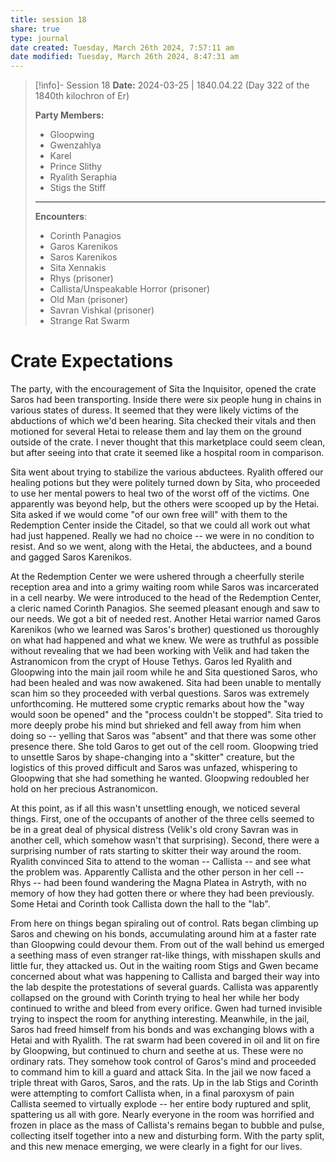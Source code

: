 ```yaml
---
title: session 18
share: true
type: journal
date created: Tuesday, March 26th 2024, 7:57:11 am
date modified: Tuesday, March 26th 2024, 8:47:31 am
---
```


> [!info]- Session 18 **Date:** 2024-03-25 | 1840.04.22 (Day 322 of the 1840th kilochron of Er)
>
> **Party Members:**
> 
> - Gloopwing
> - Gwenzahlya 
> - Karel 
> - Prince Slithy 
> - Ryalith Seraphia 
> - Stigs the Stiff 
> 
> ---
> 
> **Encounters**:
> 
> - Corinth Panagios 
> - Garos Karenikos
> - Saros Karenikos 
> - Sita Xennakis 
> - Rhys (prisoner)
> - Callista/Unspeakable Horror (prisoner)
> - Old Man (prisoner)
> - Savran Vishkal (prisoner)
> - Strange Rat Swarm 


# Crate Expectations 

The party, with the encouragement of Sita the Inquisitor, opened the crate Saros had been transporting. Inside there were six people hung in chains in various states of duress. It seemed that they were likely victims of the abductions of which we'd been hearing. Sita checked their vitals and then motioned for several Hetai to release them and lay them on the ground outside of the crate. I never thought that this marketplace could seem clean, but after seeing into that crate it seemed like a hospital room in comparison. 

Sita went about trying to stabilize the various abductees. Ryalith offered our healing potions but they were politely turned down by Sita, who proceeded to use her mental powers to heal two of the worst off of the victims. One apparently was beyond help, but the others were scooped up by the Hetai. Sita asked if we would come "of our own free will" with them to the Redemption Center inside the Citadel, so that we could all work out what had just happened. Really we had no choice -- we were in no condition to resist. And so we went, along with the Hetai, the abductees, and a bound and gagged Saros Karenikos. 

At the Redemption Center we were ushered through a cheerfully sterile reception area and into a grimy waiting room while Saros was incarcerated in a cell nearby. We were introduced to the head of the Redemption Center, a cleric named Corinth Panagios. She seemed pleasant enough and saw to our needs. We got a bit of needed rest. Another Hetai warrior named Garos Karenikos (who we learned was Saros's brother) questioned us thoroughly on what had happened and what we knew. We were as truthful as possible without revealing that we had been working with Velik and had taken the Astranomicon from the crypt of House Tethys. Garos led Ryalith and Gloopwing into the main jail room while he and Sita questioned Saros, who had been healed and was now awakened. Sita had been unable to mentally scan him so they proceeded with verbal questions. Saros was extremely unforthcoming. He muttered some cryptic remarks about how the "way would soon be opened" and the "process couldn't be stopped". Sita tried to more deeply probe his mind but shrieked and fell away from him when doing so -- yelling that Saros was "absent" and that there was some other presence there. She told Garos to get out of the cell room. Gloopwing tried to unsettle Saros by shape-changing into a "skitter" creature, but the logistics of this proved difficult and Saros was unfazed, whispering to Gloopwing that she had something he wanted. Gloopwing redoubled her hold on her precious Astranomicon. 

At this point, as if all this wasn't unsettling enough, we noticed several things. First, one of the occupants of another of the three cells seemed to be in a great deal of physical distress (Velik's old crony Savran was in another cell, which somehow wasn't that surprising). Second, there were a surprising number of rats starting to skitter their way around the room. Ryalith convinced Sita to attend to the woman -- Callista -- and see what the problem was. Apparently Callista and the other person in her cell -- Rhys -- had been found wandering the Magna Platea in Astryth, with no memory of how they had gotten there or where they had been previously. Some Hetai and Corinth took Callista down the hall to the "lab". 

From here on things began spiraling out of control. Rats began climbing up Saros and chewing on his bonds, accumulating around him at a faster rate than Gloopwing could devour them. From out of the wall behind us emerged a seething mass of even stranger rat-like things, with misshapen skulls and little fur, they attacked us. Out in the waiting room Stigs and Gwen became concerned about what was happening to Callista and barged their way into the lab despite the protestations of several guards. Callista was apparently collapsed on the ground with Corinth trying to heal her while her body continued to writhe and bleed from every orifice. Gwen had turned invisible trying to inspect the room for anything interesting. Meanwhile, in the jail, Saros had freed himself from his bonds and was exchanging blows with a Hetai and with Ryalith. The rat swarm had been covered in oil and lit on fire by Gloopwing, but continued to churn and seethe at us. These were no ordinary rats. They somehow took control of Garos's mind and proceeded to command him to kill a guard and attack Sita. In the jail we now faced a triple threat with Garos, Saros, and the rats. Up in the lab Stigs and Corinth were attempting to comfort Callista when, in a final paroxysm of pain Callista seemed to virtually explode -- her entire body ruptured and split, spattering us all with gore. Nearly everyone in the room was horrified and frozen in place as the mass of Callista's remains began to bubble and pulse, collecting itself together into a new and disturbing form. With the party split, and this new menace emerging, we were clearly in a fight for our lives. 